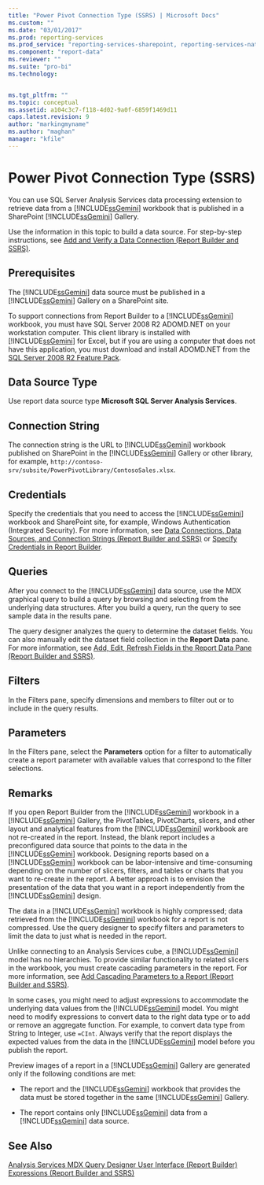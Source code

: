 ```yaml
---
title: "Power Pivot Connection Type (SSRS) | Microsoft Docs"
ms.custom: ""
ms.date: "03/01/2017"
ms.prod: reporting-services
ms.prod_service: "reporting-services-sharepoint, reporting-services-native"
ms.component: "report-data"
ms.reviewer: ""
ms.suite: "pro-bi"
ms.technology: 


ms.tgt_pltfrm: ""
ms.topic: conceptual
ms.assetid: a104c3c7-f118-4d02-9a0f-6859f1469d11
caps.latest.revision: 9
author: "markingmyname"
ms.author: "maghan"
manager: "kfile"
---
```

# Power Pivot Connection Type (SSRS)
  You can use SQL Server Analysis Services data processing extension to retrieve data from a [!INCLUDE[ssGemini](../../includes/ssgemini-md.md)] workbook that is published in a SharePoint [!INCLUDE[ssGemini](../../includes/ssgemini-md.md)] Gallery.  
  
 Use the information in this topic to build a data source. For step-by-step instructions, see [Add and Verify a Data Connection &#40;Report Builder and SSRS&#41;](../../reporting-services/report-data/add-and-verify-a-data-connection-report-builder-and-ssrs.md).  
  
## Prerequisites  
 The [!INCLUDE[ssGemini](../../includes/ssgemini-md.md)] data source must be published in a [!INCLUDE[ssGemini](../../includes/ssgemini-md.md)] Gallery on a SharePoint site.  
  
 To support connections from Report Builder to a [!INCLUDE[ssGemini](../../includes/ssgemini-md.md)] workbook, you must have SQL Server 2008 R2 ADOMD.NET on your workstation computer. This client library is installed with [!INCLUDE[ssGemini](../../includes/ssgemini-md.md)] for Excel, but if you are using a computer that does not have this application, you must download and install ADOMD.NET from the [SQL Server 2008 R2 Feature Pack](http://go.microsoft.com/fwlink/?LinkId=192565).  
  
## Data Source Type  
 Use report data source type **Microsoft SQL Server Analysis Services**.  
  
## Connection String  
 The connection string is the URL to [!INCLUDE[ssGemini](../../includes/ssgemini-md.md)] workbook published on SharePoint in the [!INCLUDE[ssGemini](../../includes/ssgemini-md.md)] Gallery or other library, for example, `http://contoso-srv/subsite/PowerPivotLibrary/ContosoSales.xlsx`.  
  
## Credentials  
 Specify the credentials that you need to access the [!INCLUDE[ssGemini](../../includes/ssgemini-md.md)] workbook and SharePoint site, for example, Windows Authentication (Integrated Security). For more information, see [Data Connections, Data Sources, and Connection Strings &#40;Report Builder and SSRS&#41;](../../reporting-services/report-data/data-connections-data-sources-and-connection-strings-report-builder-and-ssrs.md) or [Specify Credentials in Report Builder](http://msdn.microsoft.com/library/7412ce68-aece-41c0-8c37-76a0e54b6b53).  
  
## Queries  
 After you connect to the [!INCLUDE[ssGemini](../../includes/ssgemini-md.md)] data source, use the MDX graphical query to build a query by browsing and selecting from the underlying data structures. After you build a query, run the query to see sample data in the results pane.  
  
 The query designer analyzes the query to determine the dataset fields. You can also manually edit the dataset field collection in the **Report Data** pane. For more information, see [Add, Edit, Refresh Fields in the Report Data Pane &#40;Report Builder and SSRS&#41;](../../reporting-services/report-data/add-edit-refresh-fields-in-the-report-data-pane-report-builder-and-ssrs.md).  
  
## Filters  
 In the Filters pane, specify dimensions and members to filter out or to include in the query results.  
  
## Parameters  
 In the Filters pane, select the **Parameters** option for a filter to automatically create a report parameter with available values that correspond to the filter selections.  
  
## Remarks  
 If you open Report Builder from the [!INCLUDE[ssGemini](../../includes/ssgemini-md.md)] workbook in a [!INCLUDE[ssGemini](../../includes/ssgemini-md.md)] Gallery, the PivotTables, PivotCharts, slicers, and other layout and analytical features from the [!INCLUDE[ssGemini](../../includes/ssgemini-md.md)] workbook are not re-created in the report. Instead, the blank report includes a preconfigured data source that points to the data in the [!INCLUDE[ssGemini](../../includes/ssgemini-md.md)] workbook. Designing reports based on a [!INCLUDE[ssGemini](../../includes/ssgemini-md.md)] workbook can be labor-intensive and time-consuming depending on the number of slicers, filters, and tables or charts that you want to re-create in the report. A better approach is to envision the presentation of the data that you want in a report independently from the [!INCLUDE[ssGemini](../../includes/ssgemini-md.md)] design.  
  
 The data in a [!INCLUDE[ssGemini](../../includes/ssgemini-md.md)] workbook is highly compressed; data retrieved from the [!INCLUDE[ssGemini](../../includes/ssgemini-md.md)] workbook for a report is not compressed. Use the query designer to specify filters and parameters to limit the data to just what is needed in the report.  
  
 Unlike connecting to an Analysis Services cube, a [!INCLUDE[ssGemini](../../includes/ssgemini-md.md)] model has no hierarchies. To provide similar functionality to related slicers in the workbook, you must create cascading parameters in the report. For more information, see [Add Cascading Parameters to a Report &#40;Report Builder and SSRS&#41;](../../reporting-services/report-design/add-cascading-parameters-to-a-report-report-builder-and-ssrs.md).  
  
 In some cases, you might need to adjust expressions to accommodate the underlying data values from the [!INCLUDE[ssGemini](../../includes/ssgemini-md.md)] model. You might need to modify expressions to convert data to the right data type or to add or remove an aggregate function. For example, to convert data type from String to Integer, use `=CInt`. Always verify that the report displays the expected values from the data in the [!INCLUDE[ssGemini](../../includes/ssgemini-md.md)] model before you publish the report.  
  
 Preview images of a report in a [!INCLUDE[ssGemini](../../includes/ssgemini-md.md)] Gallery are generated only if the following conditions are met:  
  
-   The report and the [!INCLUDE[ssGemini](../../includes/ssgemini-md.md)] workbook that provides the data must be stored together in the same [!INCLUDE[ssGemini](../../includes/ssgemini-md.md)] Gallery.  
  
-   The report contains only [!INCLUDE[ssGemini](../../includes/ssgemini-md.md)] data from a [!INCLUDE[ssGemini](../../includes/ssgemini-md.md)] data source.  
  
## See Also  
 [Analysis Services MDX Query Designer User Interface &#40;Report Builder&#41;](http://msdn.microsoft.com/library/7e288eee-2d37-485e-a6a0-dbba5e041e26)   
 [Expressions &#40;Report Builder and SSRS&#41;](../../reporting-services/report-design/expressions-report-builder-and-ssrs.md)  
  
  
